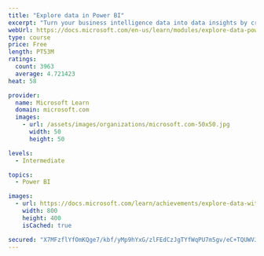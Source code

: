 ```yaml
---
title: "Explore data in Power BI"
excerpt: "Turn your business intelligence data into data insights by creating and configuring Power BI dashboards."
webUrl: https://docs.microsoft.com/en-us/learn/modules/explore-data-power-bi/
type: course
price: Free
length: PT53M
ratings:
  count: 3963
  average: 4.721423
heat: 58

provider:
  name: Microsoft Learn
  domain: microsoft.com
  images:
    - url: /assets/images/organizations/microsoft.com-50x50.jpg
      width: 50
      height: 50

levels:
  - Intermediate

topics:
  - Power BI

images:
  - url: https://docs.microsoft.com/learn/achievements/explore-data-with-power-bi-desktop-social.png
    width: 800
    height: 400
    isCached: true

secured: "X7MFzflYfOmKQge7/kbf/yMp9hYxG/zlFEdCzJgTYfWqPU7m5gv/eC+TQUWVJvhec1EJmlu5/Ghm1mNb6e0Z0jYTYcg0h/eG1j3Ut2LcLOqjnhiIb5ekzuqVkbMeMSvJYEtEf1oHX03BJsZxgomqN5dZqjXUij7H9WBbIR4QKgUNxdeKoyflRGwSVVRyuzTPtHyXJptMPYTC1FjoY9W6XLWdE4EOu2mL47+4D0yS25IagyuVXsF4lZM+9HU+u4f2cl5U9MLTovDfu+5Vsy/6SLBakap9U0MXf+RfH/DKoUS5NNyT7NpM1qPecOJbM6Nz7IvzCkpbj8mAtdOcEPdupVezpiLGccYWpVlCfyeBP7W0xkfXXN0alcgnvA0mraI02KImUFcY3nXa7WX0Ajf3JVIs5Zu7DUtxQ4+lSt7B3lU=;DUjFW1z3P6iyplcC2aDd0Q=="
---
```


